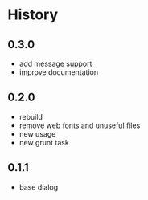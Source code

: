 # History

## 0.3.0

+ add message support
+ improve documentation

## 0.2.0

+ rebuild
+ remove web fonts and unuseful files
+ new usage
+ new grunt task

## 0.1.1

+ base dialog